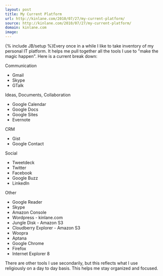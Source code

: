 ```yaml
---
layout: post
title: My Current Platform
url: http://kinlane.com/2010/07/27/my-current-platform/
source: http://kinlane.com/2010/07/27/my-current-platform/
domain: kinlane.com
image: 
---
```

{% include JB/setup %}Every once in a while I like to take inventory of my personal IT platform. It helps me pull together all the tools I use to "make the magic happen". Here is a current break down:<p></p>
Communication
<ul class="mainlist">
	<li>Gmail</li>
	<li>Skype</li>
	<li>GTalk</li>
</ul>
Ideas, Documents, Collaboration
<ul class="mainlist">
	<li>Google Calendar</li>
	<li>Google Docs</li>
	<li>Google Sites</li>
	<li>Evernote</li>
</ul>
CRM
<ul class="mainlist">
	<li>Gist</li>
	<li>Google Contact</li>
</ul>
Social
<ul class="mainlist">
	<li>Tweetdeck</li>
	<li>Twitter</li>
	<li>Facebook</li>
	<li>Google Buzz</li>
	<li>LinkedIn</li>
</ul>
Other
<ul class="mainlist">
	<li>Google Reader</li>
	<li>Skype</li>
	<li>Amazon Console</li>
	<li>Wordpress - kinlane.com</li>
	<li>Jungle Disk - Amazon S3</li>
	<li>Cloudberry Explorer - Amazon S3</li>
	<li>Woopra</li>
	<li>Aptana</li>
	<li>Google Chrome</li>
	<li>Firefox</li>
	<li>Internet Explorer 8</li>
</ul>
There are other tools I use secondarily, but this reflects what I use religiously on a day to day basis. This helps me stay organized and focused.